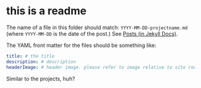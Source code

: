 # this is a readme

The name of a file in this folder should match: `YYYY-MM-DD-projectname.md` (where `YYYY-MM-DD` is the date of the post.) See [Posts (in Jekyll Docs)](https://jekyllrb.com/docs/posts/).

The YAML front matter for the files should be something like:

```yaml
title: # the title
description: # description
headerImage: # header image. please refer to image relative to site root.
```

Similar to the projects, huh?